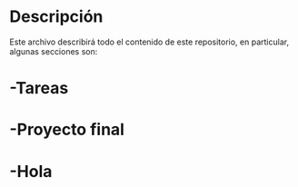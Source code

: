 #  Descripción

Este archivo describirá todo el contenido de este repositorio, en particular, algunas secciones son:

# -Tareas

# -Proyecto final

# -Hola
